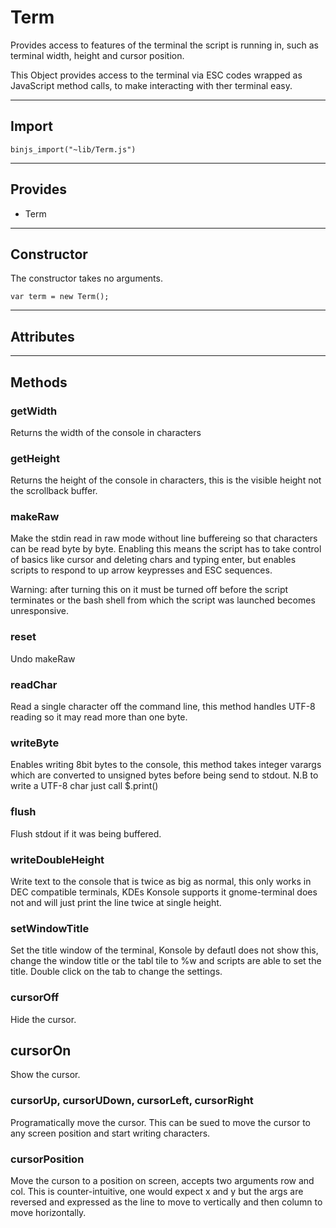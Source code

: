 # Term

Provides access to features of the terminal the script is running in, such as terminal width, height and cursor position.

This Object provides access to the terminal via ESC codes wrapped as JavaScript method calls, to make interacting with ther terminal easy.

----------------------------

## Import

`binjs_import("~lib/Term.js")`

------------------------

##  Provides

 * Term
 
------------------------

## Constructor

The constructor takes no arguments.

    var term = new Term();
    
----------------------------

## Attributes

------------------------

## Methods

### getWidth

Returns the width of the console in characters

### getHeight

Returns the height of the console in characters, this is the visible height not the scrollback buffer.

### makeRaw

Make the stdin read in raw mode without line buffereing so that characters can be read byte by byte. Enabling this means the script has to take control of basics like cursor and deleting chars and typing enter, but enables scripts to respond to up arrow keypresses and ESC sequences.

Warning: after turning this on it must be turned off before the script terminates or the bash shell from which the script was launched becomes unresponsive.

### reset

Undo makeRaw

### readChar

Read a single character off the command line, this method handles UTF-8 reading so it may read more than one byte.

### writeByte

Enables writing 8bit bytes to the console, this method takes integer varargs which are converted to unsigned bytes before being send to stdout.  N.B to write a UTF-8 char just call $.print()

### flush

Flush stdout if it was being buffered.

### writeDoubleHeight

Write text to the console that is twice as big as normal, this only works in DEC compatible terminals, KDEs Konsole supports it gnome-terminal does not and will just print the line twice at single height.

### setWindowTitle

Set the title window of the terminal, Konsole by defautl does not show this, change the window title or the tabl tile to %w and scripts are able to set the title. Double click on the tab to change the settings.

### cursorOff

Hide the cursor.

## cursorOn

Show the cursor.

### cursorUp, cursorUDown, cursorLeft, cursorRight

Programatically move the cursor.  This can be sued to move the cursor to any screen position and start writing characters.

### cursorPosition

Move the curson to a position on screen, accepts two arguments row and col. This is counter-intuitive, one would expect x and y but the args are reversed and expressed as the line to move to vertically and then column to move horizontally.





